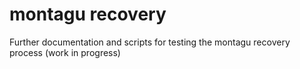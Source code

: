 # montagu recovery

Further documentation and scripts for testing the montagu recovery process (work in progress)
